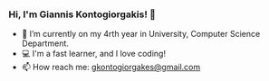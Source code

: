 ### Hi, I'm Giannis Kontogiorgakis! 👋


- 🌱 I’m currently on my 4rth year in University, Computer Science Department.
- :computer: I'm a fast learner, and I love coding!
- 📫 How reach me: gkontogiorgakes@gmail.com
